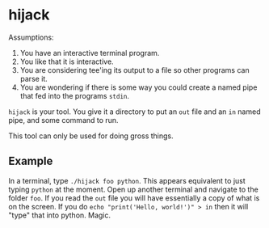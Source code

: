 hijack
======

Assumptions:

1. You have an interactive terminal program.
2. You like that it is interactive.
3. You are considering tee'ing its output to a file so other programs can parse it.
4. You are wondering if there is some way you could create a named pipe that fed into the programs `stdin`.

`hijack` is your tool. You give it a directory to put an `out` file and an `in` named pipe, and some command to run.

This tool can only be used for doing gross things.

Example
-------
In a terminal, type `./hijack foo python`. This appears equivalent to just typing `python` at the moment. Open up another terminal and navigate to the folder `foo`. If you read the `out` file you will have essentially a copy of what is on the screen. If you do `echo "print('Hello, world!')" > in` then it will "type" that into python. Magic.
